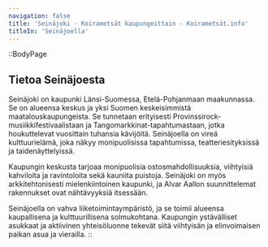 ```yaml
---
navigation: false
title: 'Seinäjoki - Koirametsät kaupungeittain - Koirametsät.info'
titleIn: 'Seinäjoella'
---
```


::BodyPage
## Tietoa Seinäjoesta
Seinäjoki on kaupunki Länsi-Suomessa, Etelä-Pohjanmaan maakunnassa. Se on alueensa keskus ja yksi Suomen keskeisimmistä maatalouskaupungeista. Se tunnetaan erityisesti Provinssirock-musiikkifestivaalistaan ja Tangomarkkinat-tapahtumastaan, jotka houkuttelevat vuosittain tuhansia kävijöitä. Seinäjoella on vireä kulttuurielämä, joka näkyy monipuolisissa tapahtumissa, teatteriesityksissä ja taidenäyttelyissä.

Kaupungin keskusta tarjoaa monipuolisia ostosmahdollisuuksia, viihtyisiä kahviloita ja ravintoloita sekä kauniita puistoja. Seinäjoki on myös arkkitehtonisesti mielenkiintoinen kaupunki, ja Alvar Aallon suunnittelemat rakennukset ovat nähtävyyksiä itsessään.

Seinäjoella on vahva liiketoimintaympäristö, ja se toimii alueensa kaupallisena ja kulttuurillisena solmukohtana. Kaupungin ystävälliset asukkaat ja aktiivinen yhteisöluonne tekevät siitä viihtyisän ja elinvoimaisen paikan asua ja vierailla.
::